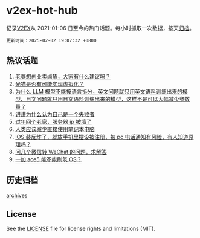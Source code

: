 # v2ex-hot-hub

 记录[V2EX](https://www.v2ex.com/)从 2021-01-06 日至今的热门话题。每小时抓取一次数据，按天[归档](archives)。

`更新时间：2025-02-02 19:07:32 +0800`

## 热议话题

1. [老婆想创业卖卤货，大家有什么建议吗？](https://www.v2ex.com/t/1108561)
1. [光猫是否有可能实现虚拟化？](https://www.v2ex.com/t/1108542)
1. [为什么 LLM 模型不能按语言拆分，英文问题就只用英文语料训练出来的模型、日文问题就只用日文语料训练出来的模型，这样不是可以大幅减少参数量？](https://www.v2ex.com/t/1108545)
1. [讲讲为什么认为自己是一个失败者](https://www.v2ex.com/t/1108579)
1. [过年回个老家，服务器 ip 被墙了](https://www.v2ex.com/t/1108576)
1. [人类应该减少直接使用笔记本电脑](https://www.v2ex.com/t/1108591)
1. [IOS 装反炸了，就放手机里摆设被注册，被 pc 电话通知有风险，有人知道原理吗？](https://www.v2ex.com/t/1108606)
1. [问几个微信转 WeChat 的问题，求解答](https://www.v2ex.com/t/1108555)
1. [一加 ace5 能不能刷氢 OS？](https://www.v2ex.com/t/1108592)

## 历史归档

[archives](archives)

## License

See the [LICENSE](LICENSE) file for license rights and limitations (MIT).
